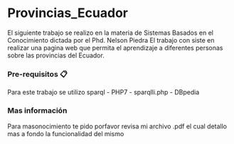 # Provincias_Ecuador
El siguiente trabajo se realizo en la materia de Sistemas Basados en el Conocimiento dictada por el Phd. Nelson Piedra
El trabajo con siste en realizar una pagina web que permita el aprendizaje a diferentes personas sobre las provincias 
del Ecuador.

### Pre-requisitos 📋 
Para este trabajo se utilizo sparql - PHP7 - sparqlli.php - DBpedia

### Mas información
Para masonocimiento te pido porfavor revisa mi archivo .pdf el cual detallo mas a fondo la funcionalidad del mismo
